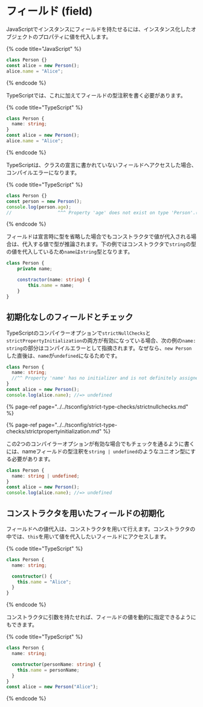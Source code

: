 # フィールド \(field\)

JavaScriptでインスタンスにフィールドを持たせるには、インスタンス化したオブジェクトのプロパティに値を代入します。

{% code title="JavaScript" %}
```javascript
class Person {}
const alice = new Person();
alice.name = "Alice";
```
{% endcode %}

TypeScriptでは、これに加えてフィールドの型注釈を書く必要があります。

{% code title="TypeScript" %}
```typescript
class Person {
  name: string;
}
const alice = new Person();
alice.name = "Alice";
```
{% endcode %}

TypeScriptは、クラスの宣言に書かれていないフィールドへアクセスした場合、コンパイルエラーになります。

{% code title="TypeScript" %}
```typescript
class Person {}
const person = new Person();
console.log(person.age);
//                 ^^^ Property 'age' does not exist on type 'Person'.(2339) 
```
{% endcode %}

フィールドは宣言時に型を省略した場合でもコンストラクタで値が代入される場合は、代入する値で型が推論されます。下の例ではコンストラクタで`string`の型の値を代入しているため`name`は`string`型となります。

```typescript
class Person {
    private name;

    constractor(name: string) {
        this.name = name;
    }
}
```

## 初期化なしのフィールドとチェック

TypeScriptのコンパイラーオプションで`strictNullChecks`と`strictPropertyInitialization`の両方が有効になっている場合、次の例の`name: string`の部分はコンパイルエラーとして指摘されます。なぜなら、`new Person`した直後は、`name`が`undefined`になるためです。

```typescript
class Person {
  name: string;
  //^^ Property 'name' has no initializer and is not definitely assigned in the constructor.(2564)
}
const alice = new Person();
console.log(alice.name); //=> undefined
```

{% page-ref page="../../tsconfig/strict-type-checks/strictnullchecks.md" %}

{% page-ref page="../../tsconfig/strict-type-checks/strictpropertyinitialization.md" %}

この2つのコンパイラーオプションが有効な場合でもチェックを通るように書くには、nameフィールドの型注釈を`string | undefined`のようなユニオン型にする必要があります。

```typescript
class Person {
  name: string | undefined;
}
const alice = new Person();
console.log(alice.name); //=> undefined
```

## コンストラクタを用いたフィールドの初期化

フィールドへの値代入は、コンストラクタを用いて行えます。コンストラクタの中では、`this`を用いて値を代入したいフィールドにアクセスします。

{% code title="TypeScript" %}
```typescript
class Person {
  name: string;

  constructor() {
    this.name = "Alice";
  }
}
```
{% endcode %}

コンストラクタに引数を持たせれば、フィールドの値を動的に指定できるようにもできます。

{% code title="TypeScript" %}
```typescript
class Person {
  name: string;

  constructor(personName: string) {
    this.name = personName;
  }
}
const alice = new Person("Alice");
```
{% endcode %}

